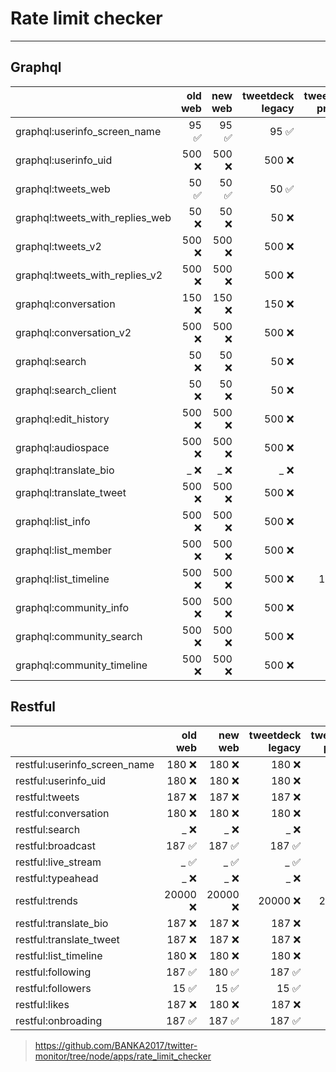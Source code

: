 # Rate limit checker

---

## Graphql

|                               |            old web |            new web |   tweetdeck legacy |  tweetdeck preview |      guest account|
| :-- | --: | --: | --: | --: | --: |
| graphql:userinfo_screen_name    |             95 ✅ |             95 ✅ |             95 ✅ |             95 ✅ |             95 ✅ |
| graphql:userinfo_uid            |            500 ❌ |            500 ❌ |            500 ❌ |            500 ✅ |            500 ✅ |
| graphql:tweets_web              |             50 ✅ |             50 ✅ |             50 ✅ |            300 ✅ |             50 ✅ |
| graphql:tweets_with_replies_web |             50 ❌ |             50 ❌ |             50 ❌ |             50 ✅ |             50 ✅ |
| graphql:tweets_v2               |            500 ❌ |            500 ❌ |            500 ❌ |            500 ✅ |            500 ✅ |
| graphql:tweets_with_replies_v2  |            500 ❌ |            500 ❌ |            500 ❌ |            500 ✅ |            500 ✅ |
| graphql:conversation            |            150 ❌ |            150 ❌ |            150 ❌ |            150 ✅ |            150 ✅ |
| graphql:conversation_v2         |            500 ❌ |            500 ❌ |            500 ❌ |            500 ✅ |            500 ✅ |
| graphql:search                  |             50 ❌ |             50 ❌ |             50 ❌ |            300 ✅ |             50 ✅ |
| graphql:search_client           |             50 ❌ |             50 ❌ |             50 ❌ |            300 ✅ |             50 ✅ |
| graphql:edit_history            |            500 ❌ |            500 ❌ |            500 ❌ |            500 ✅ |            500 ✅ |
| graphql:audiospace              |            500 ❌ |            500 ❌ |            500 ❌ |            500 ✅ |            500 ✅ |
| graphql:translate_bio           |              _ ❌ |              _ ❌ |              _ ❌ |              _ ❌ |              _ ❌ |
| graphql:translate_tweet         |            500 ❌ |            500 ❌ |            500 ❌ |            500 ✅ |            500 ✅ |
| graphql:list_info               |            500 ❌ |            500 ❌ |            500 ❌ |            500 ✅ |            500 ✅ |
| graphql:list_member             |            500 ❌ |            500 ❌ |            500 ❌ |            500 ✅ |            500 ✅ |
| graphql:list_timeline           |            500 ❌ |            500 ❌ |            500 ❌ |           1000 ✅ |            500 ✅ |
| graphql:community_info          |            500 ❌ |            500 ❌ |            500 ❌ |            500 ✅ |            500 ✅ |
| graphql:community_search        |            500 ❌ |            500 ❌ |            500 ❌ |            500 ✅ |            500 ✅ |
| graphql:community_timeline      |            500 ❌ |            500 ❌ |            500 ❌ |            500 ✅ |            500 ✅ |

## Restful

|                               |            old web |            new web |   tweetdeck legacy |  tweetdeck preview |      guest account|
| :-- | --: | --: | --: | --: | --: |
| restful:userinfo_screen_name    |            180 ❌ |            180 ❌ |            180 ❌ |            180 ✅ |            900 ✅ |
| restful:userinfo_uid            |            180 ❌ |            180 ❌ |            180 ❌ |            180 ✅ |            900 ✅ |
| restful:tweets                  |            187 ❌ |            187 ❌ |            187 ❌ |            187 ❌ |            180 ❌ |
| restful:conversation            |            180 ❌ |            180 ❌ |            180 ❌ |            180 ✅ |            180 ❌ |
| restful:search                  |              _ ❌ |              _ ❌ |              _ ❌ |              _ ✅ |              _ ❌ |
| restful:broadcast               |            187 ✅ |            187 ✅ |            187 ✅ |            187 ✅ |            900 ✅ |
| restful:live_stream             |              _ ✅ |              _ ✅ |              _ ✅ |              _ ✅ |              _ ✅ |
| restful:typeahead               |              _ ❌ |              _ ❌ |              _ ❌ |              _ ❌ |              _ ✅ |
| restful:trends                  |          20000 ❌ |          20000 ❌ |          20000 ❌ |          20000 ✅ |          20000 ✅ |
| restful:translate_bio           |            187 ❌ |            187 ❌ |            187 ❌ |            187 ✅ |              _ ❌ |
| restful:translate_tweet         |            187 ❌ |            187 ❌ |            187 ❌ |            187 ✅ |              _ ❌ |
| restful:list_timeline           |            180 ❌ |            180 ❌ |            180 ❌ |            180 ✅ |           1800 ❌ |
| restful:following               |            187 ✅ |            180 ✅ |            187 ✅ |            180 ✅ |            180 ✅ |
| restful:followers               |             15 ✅ |             15 ✅ |             15 ✅ |             15 ✅ |            180 ✅ |
| restful:likes                   |            187 ❌ |            180 ❌ |            187 ❌ |            180 ✅ |             75 ❌ |
| restful:onbroading              |            187 ✅ |            187 ✅ |            187 ✅ |            187 ✅ |              _ ❌ |

><https://github.com/BANKA2017/twitter-monitor/tree/node/apps/rate_limit_checker>
